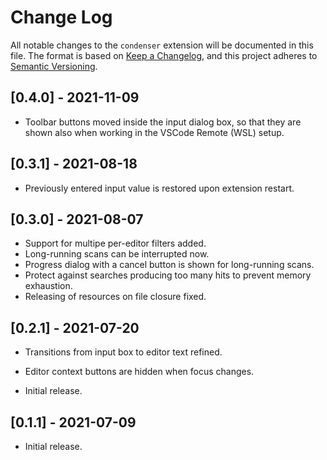 # Change Log

All notable changes to the `condenser` extension will be documented in this file. The format is based on [Keep a Changelog](https://keepachangelog.com/en/1.0.0/),
and this project adheres to [Semantic Versioning](https://semver.org/spec/v2.0.0.html).

## [0.4.0] - 2021-11-09

- Toolbar buttons moved inside the input dialog box, so that they are shown also when working in the VSCode Remote (WSL) setup.

## [0.3.1] - 2021-08-18

- Previously entered input value is restored upon extension restart.

## [0.3.0] - 2021-08-07

- Support for multipe per-editor filters added.
- Long-running scans can be interrupted now.
- Progress dialog with a cancel button is shown for long-running scans.
- Protect against searches producing too many hits to prevent memory exhaustion.
- Releasing of resources on file closure fixed.

## [0.2.1] - 2021-07-20

- Transitions from input box to editor text refined.
- Editor context buttons are hidden when focus changes.

- Initial release.

## [0.1.1] - 2021-07-09

- Initial release.
